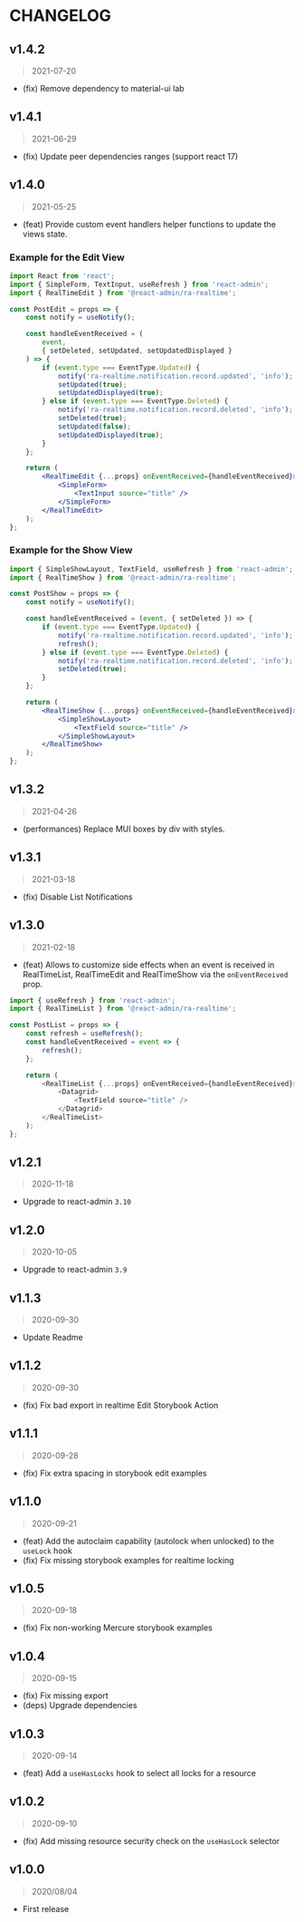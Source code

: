 # CHANGELOG

## v1.4.2

> 2021-07-20

-   (fix) Remove dependency to material-ui lab

## v1.4.1

> 2021-06-29

-   (fix) Update peer dependencies ranges (support react 17)

## v1.4.0

> 2021-05-25

-   (feat) Provide custom event handlers helper functions to update the views state.

### Example for the Edit View

```jsx
import React from 'react';
import { SimpleForm, TextInput, useRefresh } from 'react-admin';
import { RealTimeEdit } from '@react-admin/ra-realtime';

const PostEdit = props => {
    const notify = useNotify();

    const handleEventReceived = (
        event,
        { setDeleted, setUpdated, setUpdatedDisplayed }
    ) => {
        if (event.type === EventType.Updated) {
            notify('ra-realtime.notification.record.updated', 'info');
            setUpdated(true);
            setUpdatedDisplayed(true);
        } else if (event.type === EventType.Deleted) {
            notify('ra-realtime.notification.record.deleted', 'info');
            setDeleted(true);
            setUpdated(false);
            setUpdatedDisplayed(true);
        }
    };

    return (
        <RealTimeEdit {...props} onEventReceived={handleEventReceived}>
            <SimpleForm>
                <TextInput source="title" />
            </SimpleForm>
        </RealTimeEdit>
    );
};
```

### Example for the Show View

```jsx
import { SimpleShowLayout, TextField, useRefresh } from 'react-admin';
import { RealTimeShow } from '@react-admin/ra-realtime';

const PostShow = props => {
    const notify = useNotify();

    const handleEventReceived = (event, { setDeleted }) => {
        if (event.type === EventType.Updated) {
            notify('ra-realtime.notification.record.updated', 'info');
            refresh();
        } else if (event.type === EventType.Deleted) {
            notify('ra-realtime.notification.record.deleted', 'info');
            setDeleted(true);
        }
    };

    return (
        <RealTimeShow {...props} onEventReceived={handleEventReceived}>
            <SimpleShowLayout>
                <TextField source="title" />
            </SimpleShowLayout>
        </RealTimeShow>
    );
};
```

## v1.3.2

> 2021-04-26

-   (performances) Replace MUI boxes by div with styles.

## v1.3.1

> 2021-03-18

-   (fix) Disable List Notifications

## v1.3.0

> 2021-02-18

-   (feat) Allows to customize side effects when an event is received in RealTimeList, RealTimeEdit and RealTimeShow via the `onEventReceived` prop.

```js
import { useRefresh } from 'react-admin';
import { RealTimeList } from '@react-admin/ra-realtime';

const PostList = props => {
    const refresh = useRefresh();
    const handleEventReceived = event => {
        refresh();
    };

    return (
        <RealTimeList {...props} onEventReceived={handleEventReceived}>
            <Datagrid>
                <TextField source="title" />
            </Datagrid>
        </RealTimeList>
    );
};
```

## v1.2.1

> 2020-11-18

-   Upgrade to react-admin `3.10`

## v1.2.0

> 2020-10-05

-   Upgrade to react-admin `3.9`

## v1.1.3

> 2020-09-30

-   Update Readme

## v1.1.2

> 2020-09-30

-   (fix) Fix bad export in realtime Edit Storybook Action

## v1.1.1

> 2020-09-28

-   (fix) Fix extra spacing in storybook edit examples

## v1.1.0

> 2020-09-21

-   (feat) Add the autoclaim capability (autolock when unlocked) to the `useLock` hook
-   (fix) Fix missing storybook examples for realtime locking

## v1.0.5

> 2020-09-18

-   (fix) Fix non-working Mercure storybook examples

## v1.0.4

> 2020-09-15

-   (fix) Fix missing export
-   (deps) Upgrade dependencies

## v1.0.3

> 2020-09-14

-   (feat) Add a `useHasLocks` hook to select all locks for a resource

## v1.0.2

> 2020-09-10

-   (fix) Add missing resource security check on the `useHasLock` selector

## v1.0.0

> 2020/08/04

-   First release
